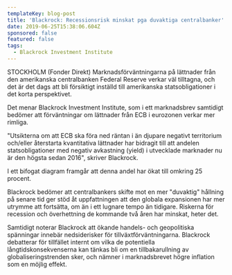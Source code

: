 ```yaml
---
templateKey: blog-post
title: 'Blackrock: Recessionsrisk minskat pga duvaktiga centralbanker'
date: 2019-06-25T15:38:06.604Z
sponsored: false
featured: false
tags:
  - Blackrock Investment Institute
---
```

STOCKHOLM (Fonder Direkt) Marknadsförväntningarna på lättnader från den amerikanska centralbanken Federal Reserve verkar väl tilltagna, och det är det dags att bli försiktigt inställd till amerikanska statsobligationer i det korta perspektivet.



Det menar Blackrock Investment Institute, som i ett marknadsbrev samtidigt bedömer att förväntningar om lättnader från ECB i eurozonen verkar mer rimliga.



"Utsikterna om att ECB ska föra ned räntan i än djupare negativt territorium och/eller återstarta kvantitativa lättnader har bidragit till att andelen statsobligationer med negativ avkastning (yield) i utvecklade marknader nu är den högsta sedan 2016", skriver Blackrock.



I ett bifogat diagram framgår att denna andel har ökat till omkring 25 procent.



Blackrock bedömer att centralbankers skifte mot en mer "duvaktig" hållning på senare tid ger stöd åt uppfattningen att den globala expansionen har mer utrymme att fortsätta, om än i ett lugnare tempo än tidigare. Riskerna för recession och överhettning de kommande två åren har minskat, heter det.



Samtidigt noterar Blackrock att ökande handels- och geopolitiska spänningar innebär nedsiderisker för tillväxtförväntningarna. Blackrock debatterar för tillfället internt om vilka de potentiella långtidskonsekvenserna kan tänkas bli om en tillbakarullning av globaliseringstrenden sker, och nämner i marknadsbrevet högre inflation som en möjlig effekt.
